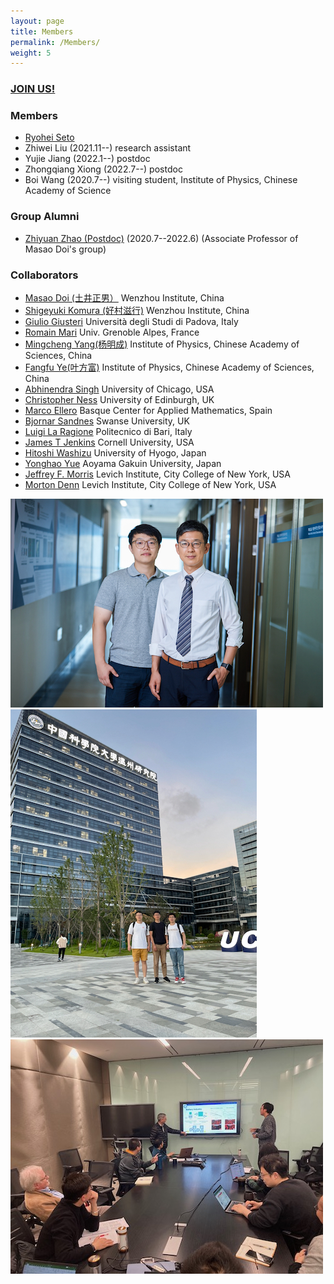 ```yaml
---
layout: page
title: Members
permalink: /Members/
weight: 5
---
```


### [**JOIN US!**](joinus.md)

### Members

- [Ryohei Seto](myprofile.md)
- Zhiwei Liu (2021.11--) research assistant
- Yujie Jiang (2022.1--) postdoc
- Zhongqiang Xiong (2022.7--) postdoc
- Boi Wang (2020.7--) visiting student, Institute of Physics, Chinese Academy of Science

### Group Alumni

- [Zhiyuan Zhao (Postdoc)](https://www.researchgate.net/profile/Zhiyuan_Zhao11) (2020.7--2022.6) (Associate Professor of Masao Doi's group)

### Collaborators

- [Masao Doi (土井正男）](http://mdoi.jp/index_E.html) Wenzhou Institute, China
- [Shigeyuki Komura (好村滋行)](http://biosoft.world.coocan.jp) Wenzhou Institute, China
- [Giulio Giusteri](https://www.math.unipd.it/~giusteri/) Università degli Studi di Padova, Italy
- [Romain Mari](http://rmari.github.io) Univ. Grenoble Alpes, France
- [Mingcheng Yang(杨明成)](http://www.iop.cas.cn/rcjy/zgjgwry/?id=2023) Institute of Physics, Chinese Academy of Sciences, China
- [Fangfu Ye(叶方富)](http://www.iop.cas.cn/rcjy/zgjgwry/?id=2022) Institute of Physics, Chinese Academy of Sciences, China
- [Abhinendra Singh](https://scholar.google.com/citations?user=M2IMz3QAAAAJ&hl=nl) University of Chicago, USA
- [Christopher Ness](https://christopherjness.github.io) University of Edinburgh, UK
- [Marco Ellero](http://www.bcamath.org/en/people/mellero) Basque Center for Applied Mathematics, Spain
- [Bjornar Sandnes](https://www.swansea.ac.uk/staff/b.sandnes) Swanse University, UK
- [Luigi La Ragione](https://scholar.google.com/citations?user=YiG-vvwAAAAJ&hl=en) Politecnico di Bari, Italy
- [James T Jenkins](https://www.cee.cornell.edu/faculty-directory/james-t-jenkins) Cornell University, USA
- [Hitoshi Washizu](http://washizu.org/lab/index-e.html) University of Hyogo, Japan
- [Yonghao Yue](http://mns.k.u-tokyo.ac.jp/~yonghao/) Aoyama Gakuin University, Japan
- [Jeffrey F. Morris](http://www-levich.engr.ccny.cuny.edu/~jmorris/index.html) Levich Institute, City College of New York, USA
- [Morton Denn](http://www-levich.engr.ccny.cuny.edu/mdcv.htm) Levich Institute, City College of New York, USA

![group photo1](/assets/img/group_photo1.jpeg)
![group photo2](/assets/img/group_photo2.jpeg)
![Yujie](/assets/img/group_photo4.jpeg)
